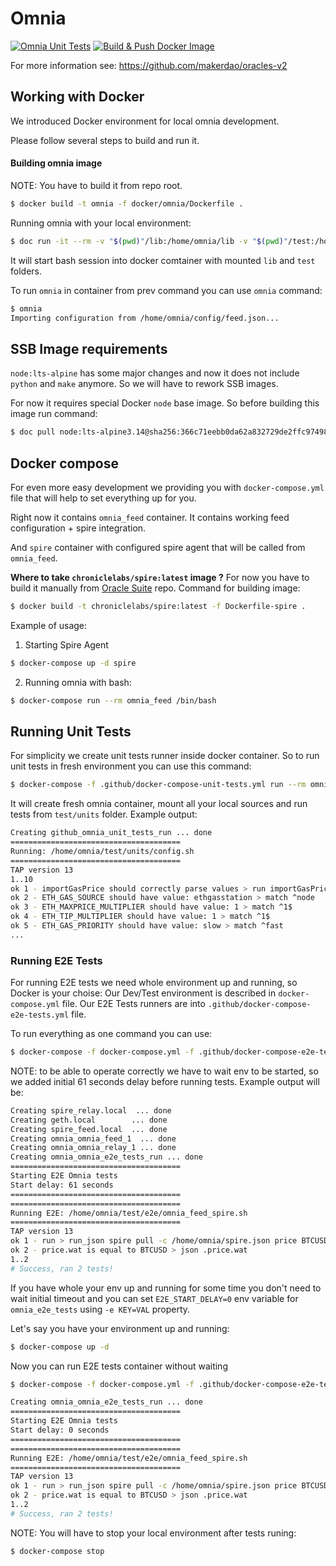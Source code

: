 # Omnia

[![Omnia Unit Tests](https://github.com/chronicleprotocol/omnia/actions/workflows/unit_test.yml/badge.svg)](https://github.com/chronicleprotocol/omnia/actions/workflows/unit_test.yml)
[![Build & Push Docker Image](https://github.com/chronicleprotocol/omnia/actions/workflows/docker.yml/badge.svg)](https://github.com/chronicleprotocol/omnia/actions/workflows/docker.yml)

For more information see: https://github.com/makerdao/oracles-v2

## Working with Docker

We introduced Docker environment for local omnia development.

Please follow several steps to build and run it.

#### Building omnia image

NOTE: You have to build it from repo root.

```bash
$ docker build -t omnia -f docker/omnia/Dockerfile .
```

Running omnia with your local environment:

```bash
$ doc run -it --rm -v "$(pwd)"/lib:/home/omnia/lib -v "$(pwd)"/test:/home/omnia/test omnia /bin/bash
```

It will start bash session into docker comtainer with mounted `lib` and `test` folders.

To run `omnia` in container from prev command you can use `omnia` command:

```bash
$ omnia
Importing configuration from /home/omnia/config/feed.json...
```

## SSB Image requirements

`node:lts-alpine` has some major changes and now it does not include `python` and `make` anymore.
So we will have to rework SSB images.

For now it requires special Docker `node` base image.
So before building this image run command:

```bash
$ doc pull node:lts-alpine3.14@sha256:366c71eebb0da62a832729de2ffc974987b5b00ab25ed6a5bd8d707219b65de4
```

## Docker compose
For even more easy development we providing you with `docker-compose.yml` file that will help to set everything up for you.

Right now it contains `omnia_feed` container. 
It contains working feed configuration + spire integration.

And `spire` container with configured spire agent that will be called from `omnia_feed`.

**Where to take `chroniclelabs/spire:latest` image ?**
For now you have to build it manually from [Oracle Suite](https://github.com/makerdao/oracle-suite) repo.
Command for building image:

```bash
$ docker build -t chroniclelabs/spire:latest -f Dockerfile-spire .
```

Example of usage: 

1. Starting Spire Agent

```bash
$ docker-compose up -d spire
```

2. Running omnia with bash:

```bash
$ docker-compose run --rm omnia_feed /bin/bash
```

## Running Unit Tests

For simplicity we create unit tests runner inside docker container. 
So to run unit tests in fresh environment you can use this command: 

```bash
$ docker-compose -f .github/docker-compose-unit-tests.yml run --rm omnia_unit_tests
```

It will create fresh omnia container, mount all your local sources and run tests from `test/units` folder.
Example output: 

```bash
Creating github_omnia_unit_tests_run ... done
======================================
Running: /home/omnia/test/units/config.sh
======================================
TAP version 13
1..10
ok 1 - importGasPrice should correctly parse values > run importGasPrice {"from":"0x","keystore":"","password":"","network":"mainnet","gasPrice":{"source":"node","multiplier":1,"priority":"fast"}}
ok 2 - ETH_GAS_SOURCE should have value: ethgasstation > match ^node
ok 3 - ETH_MAXPRICE_MULTIPLIER should have value: 1 > match ^1$
ok 4 - ETH_TIP_MULTIPLIER should have value: 1 > match ^1$
ok 5 - ETH_GAS_PRIORITY should have value: slow > match ^fast
...
```

### Running E2E Tests

For running E2E tests we need whole environment up and running, so Docker is your choise:
Our Dev/Test environment is described in `docker-compose.yml` file.
Our E2E Tests runners are into `.github/docker-compose-e2e-tests.yml` file.

To run everything as one command you can use:

```bash
$ docker-compose -f docker-compose.yml -f .github/docker-compose-e2e-tests.yml run --rm omnia_e2e_tests
```

NOTE: to be able to operate correctly we have to wait env to be started, so we added initial 61 seconds delay before running tests. 
Example output will be:

```bash
Creating spire_relay.local  ... done
Creating geth.local        ... done
Creating spire_feed.local  ... done
Creating omnia_omnia_feed_1  ... done
Creating omnia_omnia_relay_1 ... done
Creating omnia_omnia_e2e_tests_run ... done
======================================
Starting E2E Omnia tests
Start delay: 61 seconds
======================================
======================================
Running E2E: /home/omnia/test/e2e/omnia_feed_spire.sh
======================================
TAP version 13
ok 1 - run > run_json spire pull -c /home/omnia/spire.json price BTCUSD 0xfadad77b3a7e5a84a1f7ded081e785585d4ffaf3
ok 2 - price.wat is equal to BTCUSD > json .price.wat
1..2
# Success, ran 2 tests!
```

If you have whole your env up and running for some time you don't need to wait initial timeout and you can set `E2E_START_DELAY=0` env variable for `omnia_e2e_tests` using `-e KEY=VAL` property.

Let's say you have your environment up and running: 

```bash
$ docker-compose up -d
```

Now you can run E2E tests container without waiting

```bash
$ docker-compose -f docker-compose.yml -f .github/docker-compose-e2e-tests.yml run -e E2E_START_DELAY=0 --rm omnia_e2e_tests

Creating omnia_omnia_e2e_tests_run ... done
======================================
Starting E2E Omnia tests
Start delay: 0 seconds
======================================
======================================
Running E2E: /home/omnia/test/e2e/omnia_feed_spire.sh
======================================
TAP version 13
ok 1 - run > run_json spire pull -c /home/omnia/spire.json price BTCUSD 0xfadad77b3a7e5a84a1f7ded081e785585d4ffaf3
ok 2 - price.wat is equal to BTCUSD > json .price.wat
1..2
# Success, ran 2 tests!
```

NOTE: You will have to stop your local environment after tests runing:

```bash
$ docker-compose stop
```

